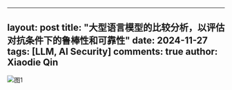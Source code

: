 
---
layout: post
title: "大型语言模型的比较分析，以评估对抗条件下的鲁棒性和可靠性"
date:   2024-11-27
tags: [LLM, AI Security]
comments: true
author: Xiaodie Qin
---

![图1]()
